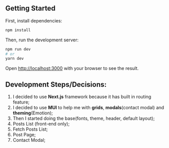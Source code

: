 ## Getting Started

First, install dependencies:

```bash
npm install
```

Then, run the development server:

```bash
npm run dev
# or
yarn dev
```

Open [http://localhost:3000](http://localhost:3000) with your browser to see the result.

## Development Steps/Decisions:

1) I decided to use **Next.js** framework because it has built in routing feature;
2) I decided to use **MUI** to help me with **grids**, **modals**(contact modal) and **theming**(Emotion);
3) Then I started doing the base(fonts, theme, header, default layout);
4) Posts List (front-end only);
5) Fetch Posts List;
6) Post Page;
7) Contact Modal;
